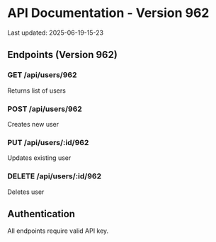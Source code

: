 # API Documentation - Version 962
Last updated: 2025-06-19-15-23

## Endpoints (Version 962)

### GET /api/users/962
Returns list of users

### POST /api/users/962
Creates new user

### PUT /api/users/:id/962
Updates existing user

### DELETE /api/users/:id/962
Deletes user

## Authentication
All endpoints require valid API key.
